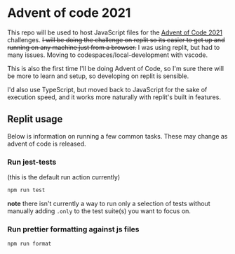 # Advent of code 2021

This repo will be used to host JavaScript files for the [Advent of Code 2021](https://adventofcode.com/) challenges.
~~I will be doing the challenge on replit so its easier to get up and running on any machine just from a browser.~~
I was using replit, but had to many issues. Moving to codespaces/local-development with vscode. 

This is also the first time I'll be doing Advent of Code, so I'm sure there will be more to learn and setup,
so developing on replit is sensible.

I'd also use TypeScript, but moved back to JavaScript for the sake of execution speed, and it works more naturally
with replit's built in features.

## Replit usage

Below is information on running a few common tasks. These may change as advent of code is released.

### Run jest-tests

(this is the default run action currently)
```bash
npm run test
```

**note** there isn't currently a way to run only a selection of tests without manually adding
`.only` to the test suite(s) you want to focus on.

### Run prettier formatting against js files

```bash
npm run format
```
